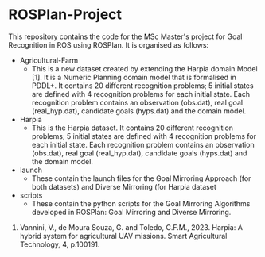 # ROSPlan-Project

This repository contains the code for the MSc Master's project for Goal Recognition in ROS using ROSPlan. It is organised as follows:

* Agricultural-Farm
  * This is a new dataset created by extending the Harpia domain Model [1]. It is a Numeric Planning domain model that is formalised in PDDL+. It contains 20 different recognition problems; 5 initial states are defined with 4 recognition problems for each initial state. Each recognition problem contains an observation (obs.dat), real goal (real_hyp.dat), candidate goals (hyps.dat) and the domain model.
* Harpia
  * This is the Harpia dataset. It contains 20 different recognition problems; 5 initial states are defined with 4 recognition problems for each initial state. Each recognition problem contains an observation (obs.dat), real goal (real_hyp.dat), candidate goals (hyps.dat) and the domain model.
* launch
  * These contain the launch files for the Goal Mirroring Approach (for both datasets) and Diverse Mirroring (for Harpia dataset
* scripts
  * These contain the python scripts for the Goal Mirroring Algorithms developed in ROSPlan: Goal Mirroring and Diverse Mirroring. 
    
 



1. Vannini, V., de Moura Souza, G. and Toledo, C.F.M., 2023. Harpia: A hybrid system for agricultural UAV missions. Smart Agricultural Technology, 4, p.100191.
